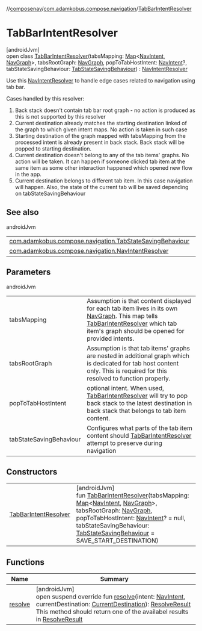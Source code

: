 //[composenav](../../../index.md)/[com.adamkobus.compose.navigation](../index.md)/[TabBarIntentResolver](index.md)

# TabBarIntentResolver

[androidJvm]\
open class [TabBarIntentResolver](index.md)(tabsMapping: [Map](https://kotlinlang.org/api/latest/jvm/stdlib/kotlin.collections/-map/index.html)&lt;[NavIntent](../../com.adamkobus.compose.navigation.intent/-nav-intent/index.md), [NavGraph](../../com.adamkobus.compose.navigation.data/-nav-graph/index.md)&gt;, tabsRootGraph: [NavGraph](../../com.adamkobus.compose.navigation.data/-nav-graph/index.md), popToTabHostIntent: [NavIntent](../../com.adamkobus.compose.navigation.intent/-nav-intent/index.md)?, tabStateSavingBehaviour: [TabStateSavingBehaviour](../-tab-state-saving-behaviour/index.md)) : [NavIntentResolver](../-nav-intent-resolver/index.md)

Use this [NavIntentResolver](../-nav-intent-resolver/index.md) to handle edge cases related to navigation using tab bar.

Cases handled by this resolver:

1. 
   Back stack doesn't contain tab bar root graph - no action is produced as this is not supported by this resolver
2. 
   Current destination already matches the starting destination linked of the graph to which given intent maps. No action is taken in such case
3. 
   Starting destination of the graph mapped with tabsMapping from the processed intent is already present in back stack. Back stack will be popped to starting destination.
4. 
   Current destination doesn't belong to any of the tab items' graphs. No action will be taken. It can happen if someone clicked tab item at the same item as some other interaction happened which opened new flow in the app.
5. 
   Current destination belongs to different tab item. In this case navigation will happen. Also, the state of the current tab will be saved depending on tabStateSavingBehaviour

## See also

androidJvm

| | |
|---|---|
| [com.adamkobus.compose.navigation.TabStateSavingBehaviour](../-tab-state-saving-behaviour/index.md) |  |
| [com.adamkobus.compose.navigation.NavIntentResolver](../-nav-intent-resolver/index.md) |  |

## Parameters

androidJvm

| | |
|---|---|
| tabsMapping | Assumption is that content displayed for each tab item lives in its own [NavGraph](../../com.adamkobus.compose.navigation.data/-nav-graph/index.md). This map tells [TabBarIntentResolver](index.md) which tab item's graph should be opened for provided intents. |
| tabsRootGraph | Assumption is that tab items' graphs are nested in additional graph which is dedicated for tab host content only. This is required for this resolved to function properly. |
| popToTabHostIntent | optional intent. When used, [TabBarIntentResolver](index.md) will try to pop back stack to the latest destination in back stack that belongs to tab item content. |
| tabStateSavingBehaviour | Configures what parts of the tab item content should [TabBarIntentResolver](index.md) attempt to preserve during navigation |

## Constructors

| | |
|---|---|
| [TabBarIntentResolver](-tab-bar-intent-resolver.md) | [androidJvm]<br>fun [TabBarIntentResolver](-tab-bar-intent-resolver.md)(tabsMapping: [Map](https://kotlinlang.org/api/latest/jvm/stdlib/kotlin.collections/-map/index.html)&lt;[NavIntent](../../com.adamkobus.compose.navigation.intent/-nav-intent/index.md), [NavGraph](../../com.adamkobus.compose.navigation.data/-nav-graph/index.md)&gt;, tabsRootGraph: [NavGraph](../../com.adamkobus.compose.navigation.data/-nav-graph/index.md), popToTabHostIntent: [NavIntent](../../com.adamkobus.compose.navigation.intent/-nav-intent/index.md)? = null, tabStateSavingBehaviour: [TabStateSavingBehaviour](../-tab-state-saving-behaviour/index.md) = SAVE_START_DESTINATION) |

## Functions

| Name | Summary |
|---|---|
| [resolve](resolve.md) | [androidJvm]<br>open suspend override fun [resolve](resolve.md)(intent: [NavIntent](../../com.adamkobus.compose.navigation.intent/-nav-intent/index.md), currentDestination: [CurrentDestination](../../com.adamkobus.compose.navigation.destination/-current-destination/index.md)): [ResolveResult](../../com.adamkobus.compose.navigation.data/-resolve-result/index.md)<br>This method should return one of the availabel results in [ResolveResult](../../com.adamkobus.compose.navigation.data/-resolve-result/index.md) |
